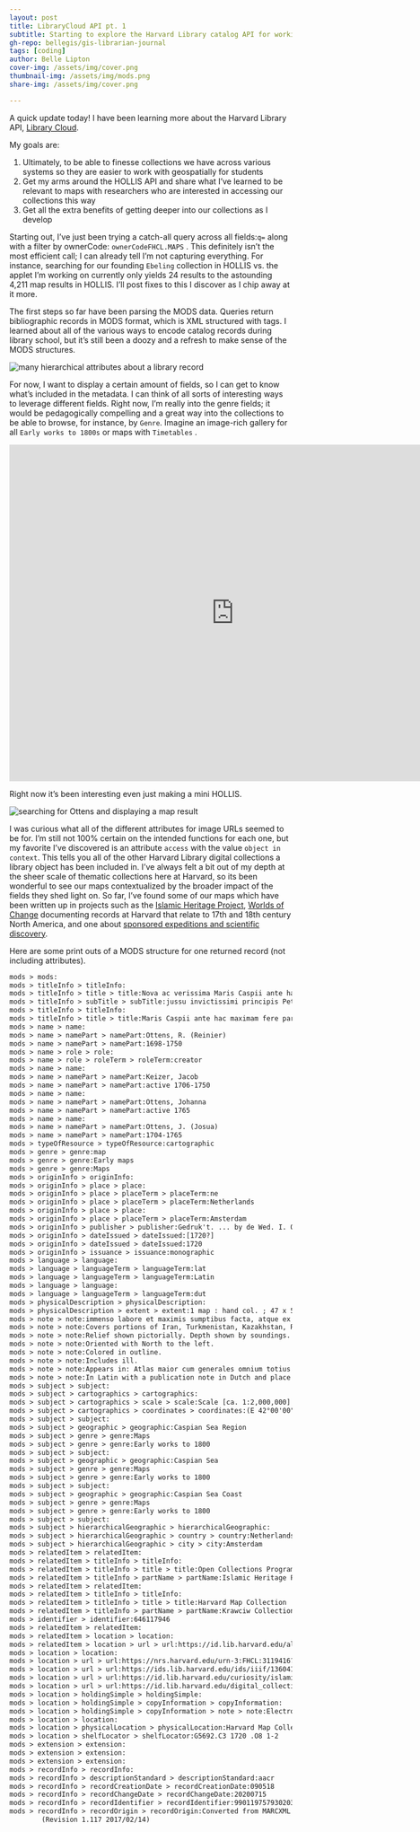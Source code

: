 ```yaml
---
layout: post
title: LibraryCloud API pt. 1
subtitle: Starting to explore the Harvard Library catalog API for working with maps
gh-repo: bellegis/gis-librarian-journal
tags: [coding]
author: Belle Lipton
cover-img: /assets/img/cover.png
thumbnail-img: /assets/img/mods.png
share-img: /assets/img/cover.png

---
```



A quick update today! I have been learning more about the Harvard Library API, [Library Cloud](https://harvardwiki.atlassian.net/wiki/spaces/LibraryStaffDoc/pages/43287734/LibraryCloud+APIs). 

My goals are:

1. Ultimately, to be able to finesse collections we have across various systems so they are easier to work with geospatially for students
2. Get my arms around the HOLLIS API and share what I’ve learned to be relevant to maps with researchers who are interested in accessing our collections this way
3. Get all the extra benefits of getting deeper into our collections as I develop

Starting out, I’ve just been trying a catch-all query across all fields:`q=` along with a filter by ownerCode: `ownerCodeFHCL.MAPS` . This definitely isn’t the most efficient call; I can already tell I’m not capturing everything. For instance, searching for our founding `Ebeling` collection in HOLLIS vs. the applet I’m working on currently only yields 24 results to the astounding 4,211 map results in HOLLIS. I’ll post fixes to this I discover as I chip away at it more.

The first steps so far have been parsing the MODS data. Queries return bibliographic records in MODS format, which is XML structured with tags. I learned about all of the various ways to encode catalog records during library school, but it’s still been a doozy and a refresh to make sense of the MODS structures.

![many hierarchical attributes about a library record](https://bellegis.github.io/gis-librarian-journal/assets/img/mods.png)

For now, I want to display a certain amount of fields, so I can get to know what’s included in the metadata. I can think of all sorts of interesting ways to leverage different fields. Right now, I’m really into the genre fields; it would be pedagogically compelling and a great way into the collections to be able to browse, for instance, by `Genre`. Imagine an image-rich gallery for all `Early works to 1800s` or maps with `Timetables` .

<iframe src="https://uv-v4.netlify.app/uv.html#?manifest=https://iiif.lib.harvard.edu/manifests/ids:482179709&c=0&m=0&cv=0&config=&locales=en-GB:English (GB),cy-GB:Cymraeg,fr-FR:Français (FR),pl-PL:Polski,sv-SE:Svenska&xywh=-246,-61,8180,5070&r=0" width="800" height="600" allowfullscreen frameborder="0"></iframe>

Right now it’s been interesting even just making a mini HOLLIS. 

![searching for Ottens and displaying a map result](https://bellegis.github.io/gis-librarian-journal/assets/img/search.gif)

I was curious what all of the different attributes for image URLs seemed to be for. I’m still not 100% certain on the intended functions for each one, but my favorite I’ve discovered is an attribute `access` with the value `object in context`. This tells you all of the other Harvard Library digital collections a library object has been included in. I’ve always felt a bit out of my depth at the sheer scale of thematic collections here at Harvard, so its been wonderful to see our maps contextualized by the broader impact of the fields they shed light on. So far, I’ve found some of our maps which have been written up in projects such as the [Islamic Heritage Project](https://curiosity.lib.harvard.edu/islamic-heritage-project?utm_source=library.harvard), [Worlds of Change](https://curiosity.lib.harvard.edu/worlds-of-change) documenting records at Harvard that relate to 17th and 18th century North America, and one about [sponsored expeditions and scientific discovery](https://library.harvard.edu/collections/expeditions-and-discoveries-sponsored-exploration-and-scientific-discovery-modern-age). 

Here are some print outs of a MODS structure for one returned record (not including attributes).


``` xml
mods > mods:
mods > titleInfo > titleInfo:
mods > titleInfo > title > title:Nova ac verissima Maris Caspii ante hac maximam fere partem nobis incogniti ac regionum adjacentium delineatio
mods > titleInfo > subTitle > subTitle:jussu invictissimi principis Petri Alexii fil. magni Russorum imperatoris
mods > titleInfo > titleInfo:
mods > titleInfo > title > title:Maris Caspii ante hac maximam fere partem nobis incogniti ac regionum adjacentium delineatio
mods > name > name:
mods > name > namePart > namePart:Ottens, R. (Reinier)
mods > name > namePart > namePart:1698-1750
mods > name > role > role:
mods > name > role > roleTerm > roleTerm:creator
mods > name > name:
mods > name > namePart > namePart:Keizer, Jacob
mods > name > namePart > namePart:active 1706-1750
mods > name > name:
mods > name > namePart > namePart:Ottens, Johanna
mods > name > namePart > namePart:active 1765
mods > name > name:
mods > name > namePart > namePart:Ottens, J. (Josua)
mods > name > namePart > namePart:1704-1765
mods > typeOfResource > typeOfResource:cartographic
mods > genre > genre:map
mods > genre > genre:Early maps
mods > genre > genre:Maps
mods > originInfo > originInfo:
mods > originInfo > place > place:
mods > originInfo > place > placeTerm > placeTerm:ne
mods > originInfo > place > placeTerm > placeTerm:Netherlands
mods > originInfo > place > place:
mods > originInfo > place > placeTerm > placeTerm:Amsterdam
mods > originInfo > publisher > publisher:Gedruk't. ... by de Wed. I. Ottens, op de Nieuwen Dyk in de Werelt kaart
mods > originInfo > dateIssued > dateIssued:[1720?]
mods > originInfo > dateIssued > dateIssued:1720
mods > originInfo > issuance > issuance:monographic
mods > language > language:
mods > language > languageTerm > languageTerm:lat
mods > language > languageTerm > languageTerm:Latin
mods > language > language:
mods > language > languageTerm > languageTerm:dut
mods > physicalDescription > physicalDescription:
mods > physicalDescription > extent > extent:1 map : hand col. ; 47 x 57 cm.
mods > note > note:immenso labore et maximis sumptibus facta, atque ex autographo in lucem edita per Reinerum Ottens geographum Amstelaedam ; Iacob Keyser sculp.
mods > note > note:Covers portions of Iran, Turkmenistan, Kazakhstan, Russia and Azerbaijan.
mods > note > note:Relief shown pictorially. Depth shown by soundings.
mods > note > note:Oriented with North to the left.
mods > note > note:Colored in outline.
mods > note > note:Includes ill.
mods > note > note:Appears in: Atlas maior cum generales omnium totius orbis regnorum rerumpubl. atque insularum tum particulares praecipuarum in iis provinciarum ducatuum comitatuum ceterarum que minorum regionum ac divisionum tabulas geographicas continens ex optimis ac novissimis quibusque variorum autorum tabulis collectus et eleganti ordine dispositus / Reiner Ottens. [1641-1729]. Vol. 7, map No. 23.
mods > note > note:In Latin with a publication note in Dutch and place names in Greek, Russian, Persian, Arabic, and Turkish in Latin script.
mods > subject > subject:
mods > subject > cartographics > cartographics:
mods > subject > cartographics > scale > scale:Scale [ca. 1:2,000,000]
mods > subject > cartographics > coordinates > coordinates:(E 42°00'00"--E 58°35'00"/N 47°55'00"--N 35°36'00").
mods > subject > subject:
mods > subject > geographic > geographic:Caspian Sea Region
mods > subject > genre > genre:Maps
mods > subject > genre > genre:Early works to 1800
mods > subject > subject:
mods > subject > geographic > geographic:Caspian Sea
mods > subject > genre > genre:Maps
mods > subject > genre > genre:Early works to 1800
mods > subject > subject:
mods > subject > geographic > geographic:Caspian Sea Coast
mods > subject > genre > genre:Maps
mods > subject > genre > genre:Early works to 1800
mods > subject > subject:
mods > subject > hierarchicalGeographic > hierarchicalGeographic:
mods > subject > hierarchicalGeographic > country > country:Netherlands
mods > subject > hierarchicalGeographic > city > city:Amsterdam
mods > relatedItem > relatedItem:
mods > relatedItem > titleInfo > titleInfo:
mods > relatedItem > titleInfo > title > title:Open Collections Program at Harvard University
mods > relatedItem > titleInfo > partName > partName:Islamic Heritage Project
mods > relatedItem > relatedItem:
mods > relatedItem > titleInfo > titleInfo:
mods > relatedItem > titleInfo > title > title:Harvard Map Collection
mods > relatedItem > titleInfo > partName > partName:Krawciw Collection
mods > identifier > identifier:646117946
mods > relatedItem > relatedItem:
mods > relatedItem > location > location:
mods > relatedItem > location > url > url:https://id.lib.harvard.edu/alma/990119757930203941/catalog
mods > location > location:
mods > location > url > url:https://nrs.harvard.edu/urn-3:FHCL:3119416?buttons=Y
mods > location > url > url:https://ids.lib.harvard.edu/ids/iiif/13604150/full/,150/0/default.jpg
mods > location > url > url:https://id.lib.harvard.edu/curiosity/islamic-heritage-project/40-990119757930203941
mods > location > url > url:https://id.lib.harvard.edu/digital_collections/990119757930203941
mods > location > holdingSimple > holdingSimple:
mods > location > holdingSimple > copyInformation > copyInformation:
mods > location > holdingSimple > copyInformation > note > note:Electronic reproduction. Cambridge, Mass. : Harvard College Library Digital Imaging Group, 2009. (Open Collections Program at Harvard University. Islamic Heritage Project). Copy digitized: XXXXX Library: [call no.].
mods > location > location:
mods > location > physicalLocation > physicalLocation:Harvard Map Collection, Harvard University
mods > location > shelfLocator > shelfLocator:G5692.C3 1720 .O8 1-2
mods > extension > extension:
mods > extension > extension:
mods > extension > extension:
mods > recordInfo > recordInfo:
mods > recordInfo > descriptionStandard > descriptionStandard:aacr
mods > recordInfo > recordCreationDate > recordCreationDate:090518
mods > recordInfo > recordChangeDate > recordChangeDate:20200715
mods > recordInfo > recordIdentifier > recordIdentifier:990119757930203941
mods > recordInfo > recordOrigin > recordOrigin:Converted from MARCXML to MODS version 3.6 using MARC21slim2MODS3-6.xsl
        (Revision 1.117 2017/02/14)

```